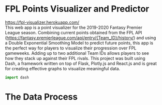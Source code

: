 # FPL Points Visualizer and Predictor
https://fpl-visualizer.herokuapp.com/ \
This web app is a point visualizer for the 2019-2020 Fantasy Premier League season. Combining current points obtained from the FPL API (https://fantasy.premierleague.com/api/entry/{Team_ID}/history/) and using a Double Exponential Smoothing Model to predict future points, this app is the perfect way for players to visualize their progression over FPL gameweeks. Adding up to two additional Team IDs allows players to see how they stack up against their FPL rivals. 
This project was built using Dash, a framework written on top of Flask, Plotly.js and React.js and is great for creating effective graphs to visualize meaningful data.
``` python
import dash
```
# The Data Process
